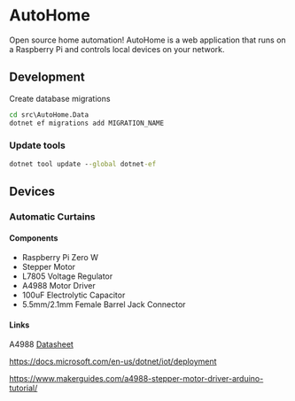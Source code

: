 # AutoHome

Open source home automation! AutoHome is a web application that runs on a Raspberry Pi and controls local devices on your network.


## Development

Create database migrations

```cmd
cd src\AutoHome.Data
dotnet ef migrations add MIGRATION_NAME
```


### Update tools

```cmd
dotnet tool update --global dotnet-ef
```


## Devices


### Automatic Curtains


#### Components

- Raspberry Pi Zero W
- Stepper Motor
- L7805 Voltage Regulator
- A4988 Motor Driver
- 100uF Electrolytic Capacitor
- 5.5mm/2.1mm Female Barrel Jack Connector


#### Links

A4988 [Datasheet](https://www.allegromicro.com/-/media/files/datasheets/a4988-datasheet.pdf)

https://docs.microsoft.com/en-us/dotnet/iot/deployment

https://www.makerguides.com/a4988-stepper-motor-driver-arduino-tutorial/
